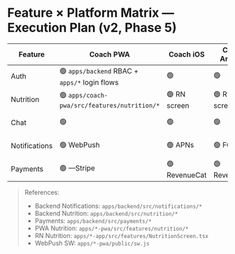 # Feature × Platform Matrix — Execution Plan (v2, Phase 5)

| Feature       | Coach PWA | Coach iOS | Coach Android | User PWA | User iOS | User Android | Admin Web/PWA |
|---------------|-----------|-----------|---------------|----------|----------|--------------|---------------|
| Auth          | 🟢 `apps/backend` RBAC + `apps/*` login flows | 🟢 | 🟢 | 🟢 | 🟢 | 🟢 | 🟢 Guarded admin |
| Nutrition     | 🟢 `apps/coach-pwa/src/features/nutrition/*` | 🟢 RN screen | 🟢 RN screen | 🟢 `apps/user-pwa/src/features/nutrition/*` | 🟢 RN screen | 🟢 RN screen | 🟢 reports (docs) |
| Chat          | 🟢 | 🟢 | 🟢 | 🟢 | 🟢 | 🟢 | 🟢 moderation docs |
| Notifications | 🟢 WebPush | 🟢 APNs | 🟢 FCM | 🟢 WebPush | 🟢 APNs | 🟢 FCM | 🟢 Campaign docs |
| Payments      | 🟢 —Stripe | 🟢 RevenueCat | 🟢 RevenueCat | 🟢 —Stripe | 🟢 RevenueCat | 🟢 RevenueCat | 🟢 Refund/Reconcile |

> References:
> - Backend Notifications: `apps/backend/src/notifications/*`
> - Backend Nutrition: `apps/backend/src/nutrition/*`
> - Payments: `apps/backend/src/payments/*`
> - PWA Nutrition: `apps/*-pwa/src/features/nutrition/*`
> - RN Nutrition: `apps/*-app/src/features/NutritionScreen.tsx`
> - WebPush SW: `apps/*-pwa/public/sw.js`
